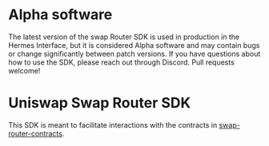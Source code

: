 # Alpha software

The latest version of the swap Router SDK is used in production in the Hermes Interface,
but it is considered Alpha software and may contain bugs or change significantly between patch versions.
If you have questions about how to use the SDK, please reach out through Discord.
Pull requests welcome!

# Uniswap Swap Router SDK

This SDK is meant to facilitate interactions with the contracts in [swap-router-contracts](https://github.com/Uniswap/swap-router-contracts).
